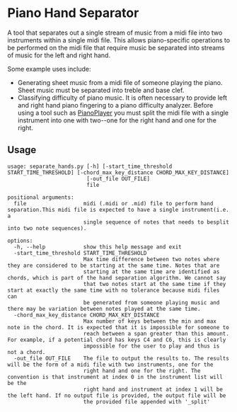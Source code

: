 # Piano Hand Separator

A tool that separates out a single stream of music from a midi file into two
instruments within a single midi file. This allows piano-specific operations to
be performed on the midi file that require music be separated into streams of
music for the left and right hand.

Some example uses include:
* Generating sheet music from a midi file of someone playing the piano. Sheet
  music must be separated into treble and base clef.
* Classifying difficulty of piano music. It is often necessary to provide left
  and right hand piano fingering to a piano difficulty analyzer. Before using a
  tool such as [PianoPlayer](https://github.com/marcomusy/pianoplayer) you must
  split the midi file with a single instrument into one with two--one for the
  right hand and one for the right.

## Usage

```
usage: separate_hands.py [-h] [-start_time_threshold START_TIME_THRESHOLD] [-chord_max_key_distance CHORD_MAX_KEY_DISTANCE]
                         [-out_file OUT_FILE]
                         file

positional arguments:
  file                  midi (.midi or .mid) file to perform hand separation.This midi file is expected to have a single instrument(i.e. a
                        single sequence of notes that needs to besplit into two note sequences).

options:
  -h, --help            show this help message and exit
  -start_time_threshold START_TIME_THRESHOLD
                        Max time difference between two notes where they are considered to be starting at the same time. Notes that are
                        starting at the same time are identified as chords, which is part of the hand separation algorithm. We cannot say
                        that two notes start at the same time if they start at exactly the same time with no tolerance because midi files can
                        be generated from someone playing music and there may be variation between notes played at the same time.
  -chord_max_key_distance CHORD_MAX_KEY_DISTANCE
                        Max number of keys between the min and max note in the chord. It is expected that it is impossible for someone to
                        reach between a span greater than this amount. For example, if a potential chord has keys C4 and C6, this is clearly
                        impossible for the user to play and thus is not a chord.
  -out_file OUT_FILE    The file to output the results to. The results will be the form of a midi file with two instruments, one for the
                        right hand and one for the right. The convention is that instrument at index 0 in the instrument list will be the
                        right hand and instrument at index 1 will be the left hand. If no output file is provided, the output file will be
                        the provided file appended with '_split'
```
